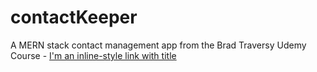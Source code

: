 # contactKeeper

A MERN stack contact management app from the Brad Traversy Udemy Course -
[I'm an inline-style link with title](https://www.udemy.com/course/modern-react-front-to-back/ "Google's Homepage")
